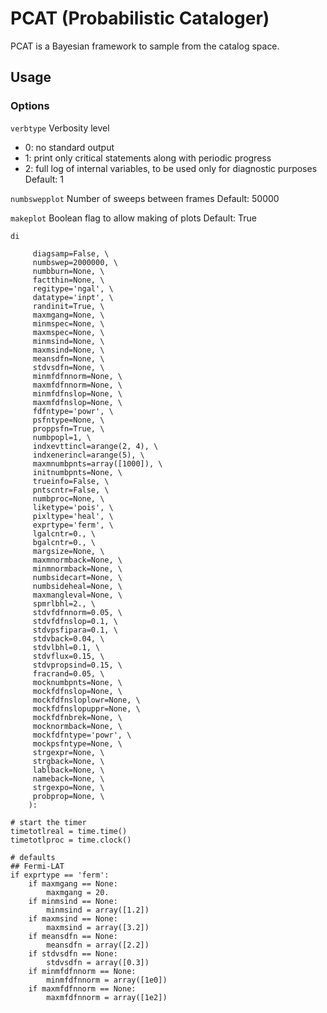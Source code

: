 # PCAT (Probabilistic Cataloger)

PCAT is a Bayesian framework to sample from the catalog space. 

## Usage

### Options
`verbtype`
Verbosity level
- 0: no standard output
- 1: print only critical statements along with periodic progress
- 2: full log of internal variables, to be used only for diagnostic purposes
Default: 1

`numbswepplot`
Number of sweeps between frames
Default: 50000

`makeplot`
Boolean flag to allow making of plots
Default: True

`di`


         diagsamp=False, \
         numbswep=2000000, \
         numbburn=None, \
         factthin=None, \
         regitype='ngal', \
         datatype='inpt', \
         randinit=True, \
         maxmgang=None, \
         minmspec=None, \
         maxmspec=None, \
         minmsind=None, \
         maxmsind=None, \
         meansdfn=None, \
         stdvsdfn=None, \
         minmfdfnnorm=None, \
         maxmfdfnnorm=None, \
         minmfdfnslop=None, \
         maxmfdfnslop=None, \
         fdfntype='powr', \
         psfntype=None, \
         proppsfn=True, \
         numbpopl=1, \
         indxevttincl=arange(2, 4), \
         indxenerincl=arange(5), \
         maxmnumbpnts=array([1000]), \
         initnumbpnts=None, \
         trueinfo=False, \
         pntscntr=False, \
         numbproc=None, \
         liketype='pois', \
         pixltype='heal', \
         exprtype='ferm', \
         lgalcntr=0., \
         bgalcntr=0., \
         margsize=None, \
         maxmnormback=None, \
         minmnormback=None, \
         numbsidecart=None, \
         numbsideheal=None, \
         maxmangleval=None, \
         spmrlbhl=2., \
         stdvfdfnnorm=0.05, \
         stdvfdfnslop=0.1, \
         stdvpsfipara=0.1, \
         stdvback=0.04, \
         stdvlbhl=0.1, \
         stdvflux=0.15, \
         stdvpropsind=0.15, \
         fracrand=0.05, \
         mocknumbpnts=None, \
         mockfdfnslop=None, \
         mockfdfnsloplowr=None, \
         mockfdfnslopuppr=None, \
         mockfdfnbrek=None, \
         mocknormback=None, \
         mockfdfntype='powr', \
         mockpsfntype=None, \
         strgexpr=None, \
         strgback=None, \
         lablback=None, \
         nameback=None, \
         strgexpo=None, \
         probprop=None, \
        ):
    
    # start the timer
    timetotlreal = time.time()
    timetotlproc = time.clock()
   
    # defaults
    ## Fermi-LAT
    if exprtype == 'ferm':
        if maxmgang == None:
            maxmgang = 20.
        if minmsind == None:
            minmsind = array([1.2])
        if maxmsind == None:
            maxmsind = array([3.2])
        if meansdfn == None:
            meansdfn = array([2.2])
        if stdvsdfn == None:
            stdvsdfn = array([0.3])
        if minmfdfnnorm == None:
            minmfdfnnorm = array([1e0])
        if maxmfdfnnorm == None:
            maxmfdfnnorm = array([1e2])

